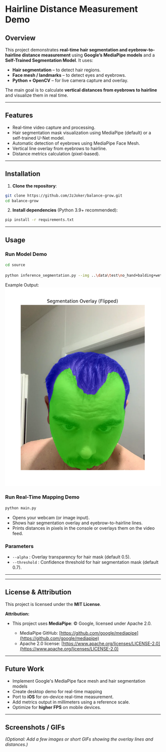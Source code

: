 # Hairline Distance Measurement Demo

## Overview

This project demonstrates **real-time hair segmentation and eyebrow-to-hairline distance measurement** using **Google’s MediaPipe models** and a **Self-Trained Segmentation Model**.
It uses:

* **Hair segmentation** – to detect hair regions.
* **Face mesh / landmarks** – to detect eyes and eyebrows.
* **Python + OpenCV** – for live camera capture and overlay.

The main goal is to calculate **vertical distances from eyebrows to hairline** and visualize them in real time.

---

## Features

* Real-time video capture and processing.
* Hair segmentation mask visualization using MediaPipe (default) or a self-trained U-Net model.
* Automatic detection of eyebrows using MediaPipe Face Mesh.
* Vertical line overlay from eyebrows to hairline.
* Distance metrics calculation (pixel-based).

---

## Installation

1. **Clone the repository**:

```bash
git clone https://github.com/JzJoker/balance-grow.git
cd balance-grow
```

2. **Install dependencies** (Python 3.9+ recommended):

```bash
pip install -r requirements.txt
```

---

## Usage

### Run Model Demo

```bash
cd source

python inference_segmentation.py --img ..\data\test\no_hand+balding+wet.png
```
Example Output:
![Overlay Demo](screenshots/overlay_demo.png)

### Run Real-Time Mapping Demo
```bash
python main.py
```

* Opens your webcam (or image input).
* Shows hair segmentation overlay and eyebrow-to-hairline lines.
* Prints distances in pixels in the console or overlays them on the video feed.

### Parameters

* `--alpha` : Overlay transparency for hair mask (default 0.5).
* `--threshold` : Confidence threshold for hair segmentation mask (default 0.7).

---


---

## License & Attribution

This project is licensed under the **MIT License**.

**Attribution:**

* This project uses **MediaPipe**: © Google, licensed under Apache 2.0.

  * MediaPipe GitHub: [https://github.com/google/mediapipe](https://github.com/google/mediapipe)
  * Apache 2.0 license: [https://www.apache.org/licenses/LICENSE-2.0](https://www.apache.org/licenses/LICENSE-2.0)

---

## Future Work
* Implement Google's MediaPipe face mesh and hair segmentation models
* Create desktop demo for real-time mapping
* Port to **iOS** for on-device real-time measurement.
* Add metrics output in millimeters using a reference scale.
* Optimize for **higher FPS** on mobile devices.

---

## Screenshots / GIFs

*(Optional: Add a few images or short GIFs showing the overlay lines and distances.)*
